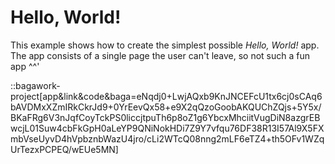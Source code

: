 <script>
	import ViewApp from '$lib/ViewApp.svelte'
</script>

# Hello, World!
This example shows how to create the simplest possible *Hello, World!* app. The app consists of a single page the user can't leave, so not such a fun app ^^'

::bagawork-project[app&link&code&baga=eNqdj0+LwjAQxb9KnJNCEFcU1tx6cj0sCAq6bAVDMxXZmIRkCkrJd9+0YrEevQx58+e9X2qQzoGoobAKQUChZQjs+5Y5x/BKaFRg6V3nJqfCoyTckPS0liccjtpuTh6p8oZ1g6YbcxMhciitVugDiN8azgrEBwcjL01Suw4cbFkGpH0aLeYP9QNiNokHDi7Z9Y7vfqu76DF38R13I57Al9X5FXmbVseUyvD4hVpbznbWazU4jro/cLi2WTcQ08nng2mLF6eTZ4+th5OFv1WZqUrTezxPCPEQ/wEUe5MN]